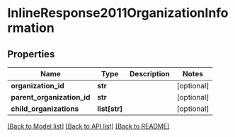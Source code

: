 # InlineResponse2011OrganizationInformation

## Properties
Name | Type | Description | Notes
------------ | ------------- | ------------- | -------------
**organization_id** | **str** |  | [optional] 
**parent_organization_id** | **str** |  | [optional] 
**child_organizations** | **list[str]** |  | [optional] 

[[Back to Model list]](../README.md#documentation-for-models) [[Back to API list]](../README.md#documentation-for-api-endpoints) [[Back to README]](../README.md)


